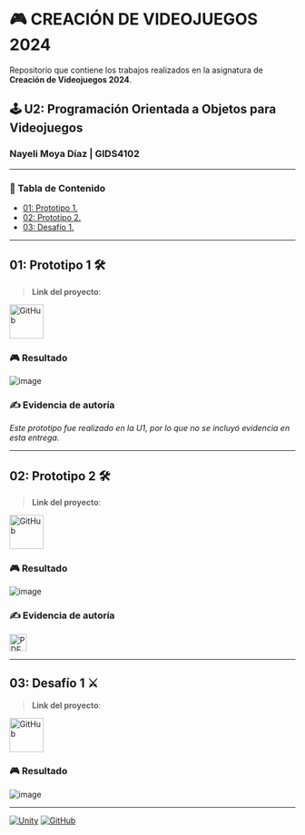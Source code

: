 # 🎮 CREACIÓN DE VIDEOJUEGOS 2024
Repositorio que contiene los trabajos realizados en la asignatura de **Creación de Videojuegos 2024**.

## 🕹️ U2: Programación Orientada a Objetos para Videojuegos
### Nayeli Moya Díaz | GIDS4102

---

### **📑 Tabla de Contenido**
- [01: Prototipo 1.](#01-Prototipo-1)
- [02: Prototipo 2.](#02-Prototipo-2)
- [03: Desafío 1.](#03-Desafío-1)

---

## 01: Prototipo 1 🛠️
> **Link del proyecto**:  
> <p align="center">
<a href="https://github.com/nayemoya/CreacionDeVideojuegos/blob/main/Prototipo%201.unitypackage">
    <img src="https://cdn-icons-png.flaticon.com/128/733/733553.png" alt="GitHub" width="60"/>
</a>
</p>

### 🎮 Resultado
![image](https://github.com/user-attachments/assets/5ff69f88-5fad-42c9-a1e8-e90e2c4246c8)

### **✍️ Evidencia de autoría**  
*Este prototipo fue realizado en la U1, por lo que no se incluyó evidencia en esta entrega.*

---

## 02: Prototipo 2 🛠️
> **Link del proyecto**:  
> <p align="center">
<a href="https://github.com/nayemoya/CreacionDeVideojuegos/blob/main/Prototipo%202.unitypackage">
    <img src="https://cdn-icons-png.flaticon.com/128/733/733553.png" alt="GitHub" width="60"/>
</a>
</p>

### 🎮 Resultado
![image](https://github.com/user-attachments/assets/2190a48c-9379-48b5-9713-79d624488cc6)

### **✍️ Evidencia de autoría**  
> <p align="center">
<a href="https://github.com/user-attachments/files/17335387/LECCION02_NayeliMoyaDiaz.pdf">
    <img src="https://upload.wikimedia.org/wikipedia/commons/8/87/PDF_file_icon.svg" alt="PDF" width="30"/>
</a>
</p>

---

## 03: Desafío 1 ⚔️
> **Link del proyecto**:  
> <p align="center">
<a href="https://github.com/nayemoya/CreacionDeVideojuegos/blob/main/Desaf%C3%ADo%201.unitypackage">
    <img src="https://cdn-icons-png.flaticon.com/128/733/733553.png" alt="GitHub" width="60"/>
</a>
</p>

### 🎮 Resultado
![image](https://github.com/user-attachments/assets/c2f39376-1368-4145-8a04-6494b8c27206)

---

[![Unity](https://img.shields.io/badge/Unity-100000?style=for-the-badge&logo=unity&logoColor=white)](https://unity.com/)
[![GitHub](https://img.shields.io/badge/GitHub-100000?style=for-the-badge&logo=github&logoColor=white)](https://github.com/)


